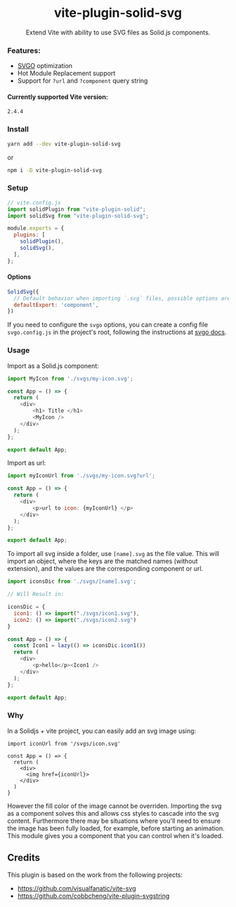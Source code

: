 <h1 align="center">vite-plugin-solid-svg</h1>
<p align="center">Extend Vite with ability to use SVG files as Solid.js components.</p>

### Features:
- [SVGO](https://github.com/svg/svgo) optimization
- Hot Module Replacement support
- Support for `?url` and `?component` query string

#### Currently supported Vite version:

<p><code>2.4.4</code></p>

### Install

```bash
yarn add --dev vite-plugin-solid-svg
```

or

```bash
npm i -D vite-plugin-solid-svg
```

### Setup

```js
// vite.config.js
import solidPlugin from "vite-plugin-solid";
import solidSvg from "vite-plugin-solid-svg";

module.exports = {
  plugins: [
    solidPlugin(),
    solidSvg(),
  ],
};
```

#### Options

```js
SolidSvg({
  // Default behavior when importing `.svg` files, possible options are: 'url' and `component`
  defaultExport: 'component',
})
```

If you need to configure the `svgo` options, you can create a config file `svgo.config.js` in the project's root, following the instructions at [svgo docs](https://github.com/svg/svgo).

### Usage

Import as a Solid.js component:
```js
import MyIcon from './svgs/my-icon.svg';

const App = () => {
  return (
    <div>
        <h1> Title </h1>
        <MyIcon />
    </div>
  );
};

export default App;
```

Import as url:
```js
import myIconUrl from './svgs/my-icon.svg?url';

const App = () => {
  return (
    <div>
        <p>url to icon: {myIconUrl} </p>
    </div>
  );
};

export default App;
```

To import all svg inside a folder, use `[name].svg` as the file value. This will import an object, where the keys are the matched names (without extension), and the values are the corresponding component or url.
```js
import iconsDic from './svgs/[name].svg';

// Will Result in:

iconsDic = {
  icon1: () => import("./svgs/icon1.svg"),
  icon2: () => import("./svgs/icon2.svg")
}

const App = () => {
  const Icon1 = lazy(() => iconsDic.icon1())
  return (
    <div>
        <p>hello</p><Icon1 />
    </div>
  );
};

export default App;
```

### Why

In a Solidjs + vite project, you can easily add an svg image using:

```
import iconUrl from '/svgs/icon.svg'

const App = () => {
  return (
    <div>
      <img href={iconUrl}>
    </div>
  )
}
```

However the fill color of the image cannot be overriden. Importing the svg as a component solves this and allows css styles to cascade into the svg content. Furthermore there may be situations where you'll need to ensure the image has been fully loaded, for example, before starting an animation. This module gives you a component that you can control when it's loaded.

## Credits
This plugin is based on the work from the following projects:
- https://github.com/visualfanatic/vite-svg
- https://github.com/cobbcheng/vite-plugin-svgstring
